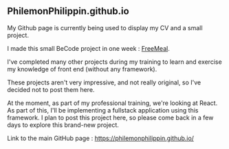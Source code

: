 ## PhilemonPhilippin.github.io

My Github page is currently being used to display my CV and a small project.

I made this small BeCode project in one week : [FreeMeal](https://philemonphilippin.github.io/becode-exercises/freemeal/).

I've completed many other projects during my training to learn and exercise my knowledge of front end (without any framework).

These projects aren't very impressive, and not really original, so I've decided not to post them here.

At the moment, as part of my professional training, we're looking at React. As part of this, I'll be implementing a fullstack application using this framework. I plan to post this project here, so please come back in a few days to explore this brand-new project.

Link to the main GitHub page : https://philemonphilippin.github.io/
